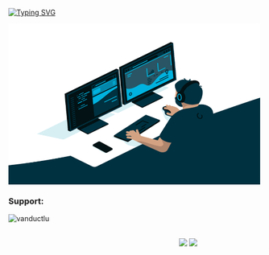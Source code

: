 <a href="https://git.io/typing-svg" style="text-align:center;"><img src="https://readme-typing-svg.demolab.com?font=Fira+Code&duration=3000&pause=1000&color=9933F6DA&center=true&multiline=true&width=435&lines=Hello!+I'm+Duc;LOVE+YOU+%F0%9F%92%93%F0%9F%92%8C" alt="Typing SVG" /></a>

<img align="center" alt="GIF" src="https://github.com/vanductlu/vanductlu/blob/main/code.gif?raw=true" width="500" height="320" />






<h3 align="left">Support:</h3>
<p><a href="https://www.buymeacoffee.com/nvd2k3"><img align="left"
            src="https://cdn.buymeacoffee.com/buttons/v2/default-yellow.png" height="50" width="210"
            alt="vanductlu" /></a></p><br><br>
            
           
   <p align="center">
  <img src="https://github-readme-stats.vercel.app/api/top-langs/?username=vanductlu&theme=dark&card_width=220&line_height=100" height="250px" />
  <img src="https://github-readme-stats.vercel.app/api?username=vanductlu&show_icons=true&theme=radical">
</p>
